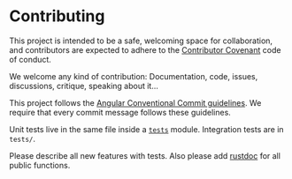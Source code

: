 # Contributing

This project is intended to be a safe, welcoming space for collaboration, and contributors are expected to adhere to the [Contributor Covenant](contributor-covenant.org) code of conduct.

We welcome any kind of contribution: Documentation, code, issues, discussions, critique, speaking about it...

This project follows the [Angular Conventional Commit guidelines](https://github.com/angular/angular.js/blob/master/CONTRIBUTING.md#-git-commit-guidelines). We require that every commit message follows these guidelines.

Unit tests live in the same file inside a [`tests`](https://doc.rust-lang.org/book/second-edition/ch11-01-writing-tests.html) module.
Integration tests are in `tests/`.

Please describe all new features with tests. Also please add [rustdoc](https://doc.rust-lang.org/1.6.0/book/documentation.html) for all public functions.
